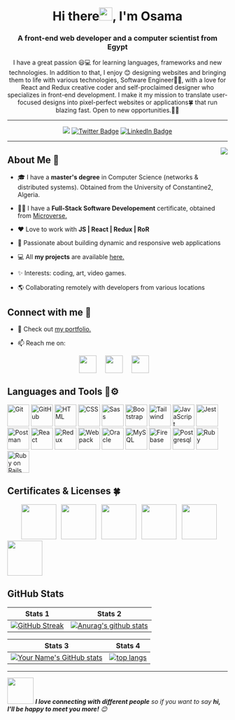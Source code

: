 <h1 align="center"> Hi there<img src="https://media.giphy.com/media/hvRJCLFzcasrR4ia7z/giphy.gif" width="30px">, I'm Osama</h1>
<h3 align="center">A front-end web developer and a computer scientist from Egypt</h3>

<p align="center">I have a great passion 😃💻 for learning languages, frameworks and new technologies. In addition to that, I enjoy 😊 designing websites and bringing them to life with various technologies, Software Engineer👩‍💻, with a love for React and Redux creative coder and self-proclaimed designer who specializes in front-end development. I make it my mission to translate user-focused designs into pixel-perfect websites or applications🍀 that run blazing fast. Open to new opportunities.🚀💯</p>

---

<div align="center">
 
![](https://komarev.com/ghpvc/?username=osamaashraf6&label=VIEWS)
[![Twitter Badge](https://img.shields.io/badge/Twitter-Profile-informational?style=flat&logo=twitter&logoColor=white&color=1CA2F1)](https://twitter.com/OsamaAshraf578?t=l75KjrhQgK4h-vSPfgk1gA&s=08)
[![LinkedIn Badge](https://img.shields.io/badge/LinkedIn-Profile-informational?style=flat&logo=linkedin&logoColor=white&color=0D76A8)](https://www.linkedin.com/in/osama-salem-2a046b203)
  
</div>

---

<img align="right" src="https://media2.giphy.com/media/L1R1tvI9svkIWwpVYr/giphy.gif?cid=790b76112be03f92de5e356ca9c83066f76d54710feb3b75&rid=giphy.gif&ct=g">

## About Me 🚀

- 🎓 I have a **master's degree** in Computer Science (networks & distributed systems). Obtained from the University of Constantine2, Algeria.

- 👩‍💻 I have a **Full-Stack Software Developement** certificate, obtained from [Microverse.](https://github.com/microverseinc)

- ❤️ Love to work with **JS | React | Redux | RoR**

- 🌱 Passionate about building dynamic and responsive web applications

- 💻 All **my projects** are available [here.](https://github.com/osamaashraf6?tab=repositories)

- ✨ Interests: coding, art, video games.

- 🌎 Collaborating remotely with developers from various locations

## Connect with me 🤝

- 🚀 Check out [my portfolio.](https://osamaashraf6.github.io/portfolio/)

- 📫 Reach me on:

<p align="center">
<a  href="https://twitter.com/OsamaAshraf578"  target="_blank">
<img  align="center"  src="https://img.icons8.com/doodle/2x/twitter.png" height="40"  width="40"  /></a>
&#8287;&#8287;&#8287;
<a  href="https://www.linkedin.com/in/osamaashraf6/?lipi=urn%3Ali%3Apage%3Ad_flagship3_feed%3BCWr0%2BvDiTOWKD0ZE3UXnuA%3D%3D"  target="_blank">
<img  align="center"  src="https://img.icons8.com/doodle/2x/linkedin.png" height="40"  width="40"  /></a>
&#8287;&#8287;&#8287;
<a href="mailto:osamaashraf668@gmail.com" target="_blank">
<img  align="center"  src="https://img.icons8.com/doodle/2x/gmail.png"  height="40"  width="40"  /></a> 
&#8287;&#8287;&#8287;
</p>




<h2 align="left">Languages and Tools 💼⚙️</h2>
<p align="left">
<div>
	<img height="50" src="https://user-images.githubusercontent.com/25181517/117364277-fc4eb280-aebd-11eb-8769-a3583c6a2037.png" alt="Git" title="Git" />
	<img height="50" src="https://user-images.githubusercontent.com/25181517/117364276-fc4eb280-aebd-11eb-92ba-8a6ef74b7313.png" alt="GitHub" title="GitHub" />
	<img height="50" src="https://user-images.githubusercontent.com/25181517/117447535-f00a3a00-af3d-11eb-89bf-45aaf56dbaf1.png" alt="HTML" title="HTML" />
	<img height="50" src="https://user-images.githubusercontent.com/25181517/117447663-0fa16280-af3e-11eb-8677-bcf8e4f8e298.png" alt="CSS" title="CSS" />
	<img height="50" src="https://github.com/get-icon/geticon/raw/master/icons/sass.svg" alt="Sass" title="Sass" />
	<img height="50" src="https://user-images.githubusercontent.com/25181517/121402101-c89df700-c959-11eb-8b4a-bbadf9e84b30.png" alt="Bootstrap" title="Bootstrap" />
	<img height="50" src="https://raw.githubusercontent.com/michaelkolesidis/tech-icons/3f4f5fbef9a8e5dae8dc9cab983472a9222993b9/icons/tailwindcss/tailwindcss-plain.svg" alt="Tailwind" title="Tailwind" />
	<img height="50" src="https://user-images.githubusercontent.com/25181517/117447155-6a868a00-af3d-11eb-9cfe-245df15c9f3f.png" alt="JavaScript" title="JavaScript" />
	<img height="50" src="https://github.com/get-icon/geticon/raw/master/icons/jest.svg" alt="Jest" title="Jest" />
	<img height="50" src="https://user-images.githubusercontent.com/25181517/121302453-01a67f00-c8fa-11eb-8c86-2ee00734c9a8.png" alt="Postman" title="Postman" />
	<img height="50" src="https://github.com/get-icon/geticon/raw/master/icons/react.svg" alt="React" title="React" />
	<img height="50" src="https://github.com/get-icon/geticon/raw/master/icons/redux.svg" alt="Redux" title="Redux" />
	<img height="50" src="https://github.com/get-icon/geticon/raw/master/icons/webpack.svg" alt="Webpack" title="Webpack" />
	<img height="50" src="https://user-images.githubusercontent.com/25181517/117208736-bdedc080-adf5-11eb-912f-61c7d43705f6.png" alt="Oracle" title="Oracle" />
	<img height="50" src="https://github.com/get-icon/geticon/raw/master/icons/mysql.svg" alt="MySQL" title="MySQL" />
	<img height="50" src="https://github.com/get-icon/geticon/raw/master/icons/firebase.svg" alt="Firebase" title="Firebase" />
	<img height="50" src="https://github.com/get-icon/geticon/raw/master/icons/postgresql.svg" alt="Postgresql" title="Postgresql" />
	<img height="50" src="https://user-images.githubusercontent.com/25181517/192603745-7d34df9e-7756-4756-a539-6a61badf7a80.png" alt="Ruby" title="Ruby" />
	<img height="50" src="https://user-images.githubusercontent.com/25181517/192603748-3ac17112-3653-4257-80da-a57334b11411.png" alt="Ruby on Rails" title="Ruby on Rails" />
</div>
</p>

<h2 align="left">Certificates & Licenses 🍀</h2>
<p align="left">
  &nbsp; &nbsp; &nbsp; &nbsp; <a href="https://www.credential.net/a4e97cb8-cbf4-4e53-beb3-7882f6e8947e#gs.xs1jdm" target="blank"><img src="./images/html-css-badge.png" width="80"></a> &nbsp; <a href="https://www.credential.net/541a98e8-077e-4012-99a1-4064e1f899ce#gs.1jpmti" target="blank"><img src="./images/js-badge.png" width="80"></a> &nbsp; <a href="https://www.credential.net/acfff22f-8454-49f9-94cc-412a45474831#gs.6nv43p" target="blank"><img src="./images/react-badge.png" width="80"></a> &nbsp; <a href="https://www.credential.net/e5eb4ffb-dd1c-4e11-806e-4471b975eb3e#gs.8ndmnv" target="blank"><img src="./images/ruby-badge.png" width="80"></a> &nbsp; <a href="https://www.credential.net/523addae-8430-4be1-b42b-e96bddd8f3cd#gs.do1qdt" target="blank"><img src="./images/ror-badge.png" width="80"></a> &nbsp; <a href="https://www.credential.net/ead19171-5e17-4ca0-b87a-44e502f92274#gs.f8u1wp" target="blank"><img src="./images/web-dev-badge.png" width="80"></a>
</p>

<h2 align ="left">GitHub Stats</h2>

| Stats 1 | Stats 2| 
| --- | --- |
|   [![GitHub Streak](https://github-readme-streak-stats.herokuapp.com/?user=osamaashraf6)](https://git.io/streak-stats)  |   [![Anurag's github stats](https://github-readme-stats.vercel.app/api?username=osamaashraf6&show_icons=true&theme=radical)](https://github.com/anuraghazra/github-readme-stats)|


| Stats 3 | Stats 4| 
| --- | --- |
|  [![Your Name's GitHub stats](https://github-readme-stats.vercel.app/api?username=osamaashraf6)](https://github.com/anuraghazra/github-readme-stats)   |   [![top langs](https://github-readme-stats.vercel.app/api/top-langs/?username=osamaashraf6&layout=compact)](https://github.com/osamaashraf6)   |

<hr>

 <img src="https://media.giphy.com/media/LnQjpWaON8nhr21vNW/giphy.gif" width="60"> <em><b>I love connecting with different people</b> so if you want to say <b>hi, I'll be happy to meet you more!</b> 😊 </em>
